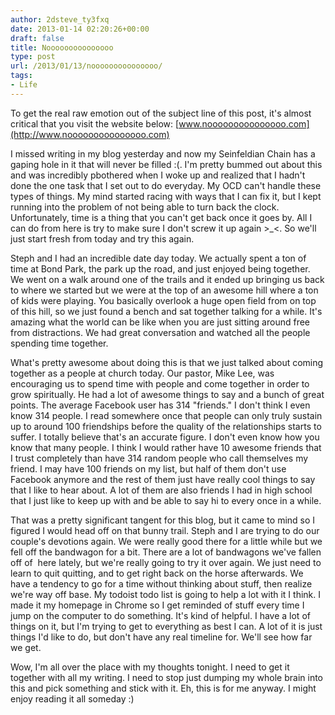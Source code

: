 ```yaml
---
author: 2dsteve_ty3fxq
date: 2013-01-14 02:20:26+00:00
draft: false
title: Nooooooooooooooo
type: post
url: /2013/01/13/nooooooooooooooo/
tags:
- Life
---
```


To get the real raw emotion out of the subject line of this post, it's almost critical that you visit the website below:
[www.nooooooooooooooo.com](http://www.nooooooooooooooo.com)

I missed writing in my blog yesterday and now my Seinfeldian Chain has a gaping hole in it that will never be filled :(. I'm pretty bummed out about this and was incredibly pbothered when I woke up and realized that I hadn't done the one task that I set out to do everyday. My OCD can't handle these types of things. My mind started racing with ways that I can fix it, but I kept running into the problem of not being able to turn back the clock. Unfortunately, time is a thing that you can't get back once it goes by. All I can do from here is try to make sure I don't screw it up again >_<. So we'll just start fresh from today and try this again.<!-- more -->

Steph and I had an incredible date day today. We actually spent a ton of time at Bond Park, the park up the road, and just enjoyed being together. We went on a walk around one of the trails and it ended up bringing us back to where we started but we were at the top of an awesome hill where a ton of kids were playing. You basically overlook a huge open field from on top of this hill, so we just found a bench and sat together talking for a while. It's amazing what the world can be like when you are just sitting around free from distractions. We had great conversation and watched all the people spending time together.

What's pretty awesome about doing this is that we just talked about coming together as a people at church today. Our pastor, Mike Lee, was encouraging us to spend time with people and come together in order to grow spiritually. He had a lot of awesome things to say and a bunch of great points. The average Facebook user has 314 "friends." I don't think I even know 314 people. I read somewhere once that people can only truly sustain up to around 100 friendships before the quality of the relationships starts to suffer. I totally believe that's an accurate figure. I don't even know how you know that many people. I think I would rather have 10 awesome friends that I trust completely than have 314 random people who call themselves my friend. I may have 100 friends on my list, but half of them don't use Facebook anymore and the rest of them just have really cool things to say that I like to hear about. A lot of them are also friends I had in high school that I just like to keep up with and be able to say hi to every once in a while.

That was a pretty significant tangent for this blog, but it came to mind so I figured I would head off on that bunny trail. Steph and I are trying to do our couple's devotions again. We were really good there for a little while but we fell off the bandwagon for a bit. There are a lot of bandwagons we've fallen off of  here lately, but we're really going to try it over again. We just need to learn to quit quitting, and to get right back on the horse afterwards. We have a tendency to go for a time without thinking about stuff, then realize we're way off base. My todoist todo list is going to help a lot with it I think. I made it my homepage in Chrome so I get reminded of stuff every time I jump on the computer to do something. It's kind of helpful. I have a lot of things on it, but I'm trying to get to everything as best I can. A lot of it is just things I'd like to do, but don't have any real timeline for. We'll see how far we get.

Wow, I'm all over the place with my thoughts tonight. I need to get it together with all my writing. I need to stop just dumping my whole brain into this and pick something and stick with it. Eh, this is for me anyway. I might enjoy reading it all someday :)
